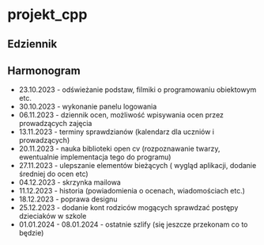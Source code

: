 # projekt_cpp
## Edziennik

## Harmonogram
- 23.10.2023	- odświeżanie podstaw, filmiki o programowaniu obiektowym etc.
- 30.10.2023	- wykonanie panelu logowania
- 06.11.2023	- dziennik ocen, możliwość wpisywania ocen przez prowadzących zajęcia
- 13.11.2023	- terminy sprawdzianów (kalendarz dla uczniów i prowadzących)
- 20.11.2023	- nauka biblioteki open cv (rozpoznawanie twarzy, ewentualnie implementacja tego do programu)
- 27.11.2023	- ulepszanie elementów bieżących ( wygląd aplikacji, dodanie średniej do ocen etc)
- 04.12.2023	- skrzynka mailowa
- 11.12.2023	- historia (powiadomienia o ocenach, wiadomościach etc.)
- 18.12.2023	- poprawa designu
- 25.12.2023	- dodanie kont rodziców mogących sprawdzać postępy dzieciaków w szkole
- 01.01.2024 - 08.01.2024	- ostatnie szlify (się jeszcze przekonam co to będzie)
